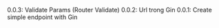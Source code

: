 0.0.3: Validate Params (Router Validate)
0.0.2: Url trong Gin
0.0.1: Create simple endpoint with Gin